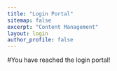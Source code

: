 ```yaml
---
title: "Login Portal"
sitemap: false
excerpt: "Content Management"
layout: login
author_profile: false
---
```

#You have reached the login portal!
